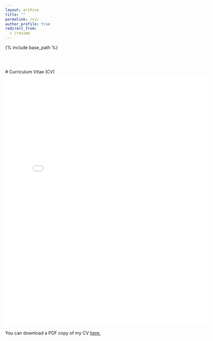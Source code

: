```yaml
---
layout: archive
title: ""
permalink: /cv/
author_profile: true
redirect_from:
  - /resume
---
```


{% include base_path %}

<div style="margin-top: 60px;">
# Curriculum Vitae (CV)

<embed src="{{ site.baseurl }}/files/CV_2024.6.pdf" width="650" height="800" type='application/pdf'>

You can download a PDF copy of my CV <a href="{{ site.baseurl }}/files/CV_2024.6.pdf">here.</a>